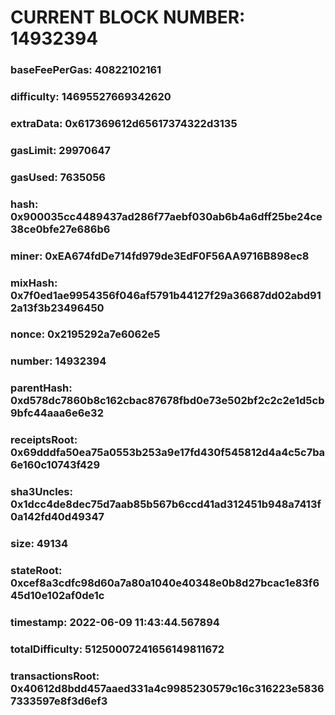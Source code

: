 # CURRENT BLOCK NUMBER: 14932394

### baseFeePerGas: 40822102161
### difficulty: 14695527669342620
### extraData: 0x617369612d65617374322d3135
### gasLimit: 29970647
### gasUsed: 7635056
### hash: 0x900035cc4489437ad286f77aebf030ab6b4a6dff25be24ce38ce0bfe27e686b6
### miner: 0xEA674fdDe714fd979de3EdF0F56AA9716B898ec8
### mixHash: 0x7f0ed1ae9954356f046af5791b44127f29a36687dd02abd912a13f3b23496450
### nonce: 0x2195292a7e6062e5
### number: 14932394
### parentHash: 0xd578dc7860b8c162cbac87678fbd0e73e502bf2c2c2e1d5cb9bfc44aaa6e6e32
### receiptsRoot: 0x69dddfa50ea75a0553b253a9e17fd430f545812d4a4c5c7ba6e160c10743f429
### sha3Uncles: 0x1dcc4de8dec75d7aab85b567b6ccd41ad312451b948a7413f0a142fd40d49347
### size: 49134
### stateRoot: 0xcef8a3cdfc98d60a7a80a1040e40348e0b8d27bcac1e83f645d10e102af0de1c
### timestamp: 2022-06-09 11:43:44.567894
### totalDifficulty: 51250007241656149811672
### transactionsRoot: 0x40612d8bdd457aaed331a4c9985230579c16c316223e58367333597e8f3d6ef3
